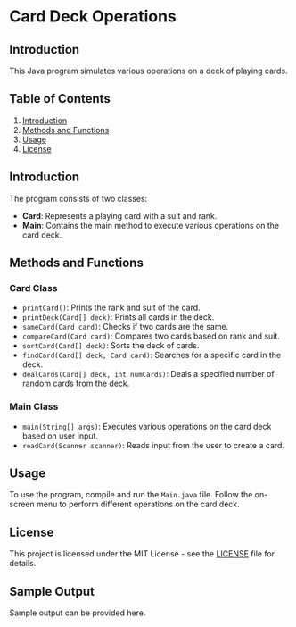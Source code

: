 <!DOCTYPE html>
<html lang="en">
<head>
<meta charset="UTF-8">
<meta name="viewport" content="width=device-width, initial-scale=1.0">

</head>
<body>
<h1>Card Deck Operations</h1>

<h2>Introduction</h2>
<p>This Java program simulates various operations on a deck of playing cards.</p>

<h2>Table of Contents</h2>
<ol>
  <li><a href="#introduction">Introduction</a></li>
  <li><a href="#methods-and-functions">Methods and Functions</a></li>
  <li><a href="#usage">Usage</a></li>
  <li><a href="#license">License</a></li>
</ol>

<h2 id="introduction">Introduction</h2>
<p>The program consists of two classes:</p>
<ul>
  <li><strong>Card</strong>: Represents a playing card with a suit and rank.</li>
  <li><strong>Main</strong>: Contains the main method to execute various operations on the card deck.</li>
</ul>

<h2 id="methods-and-functions">Methods and Functions</h2>

<h3>Card Class</h3>
<ul>
  <li><code>printCard()</code>: Prints the rank and suit of the card.</li>
  <li><code>printDeck(Card[] deck)</code>: Prints all cards in the deck.</li>
  <li><code>sameCard(Card card)</code>: Checks if two cards are the same.</li>
  <li><code>compareCard(Card card)</code>: Compares two cards based on rank and suit.</li>
  <li><code>sortCard(Card[] deck)</code>: Sorts the deck of cards.</li>
  <li><code>findCard(Card[] deck, Card card)</code>: Searches for a specific card in the deck.</li>
  <li><code>dealCards(Card[] deck, int numCards)</code>: Deals a specified number of random cards from the deck.</li>
</ul>

<h3>Main Class</h3>
<ul>
  <li><code>main(String[] args)</code>: Executes various operations on the card deck based on user input.</li>
  <li><code>readCard(Scanner scanner)</code>: Reads input from the user to create a card.</li>
</ul>

<h2 id="usage">Usage</h2>
<p>To use the program, compile and run the <code>Main.java</code> file. Follow the on-screen menu to perform different operations on the card deck.</p>

<h2 id="license">License</h2>
<p>This project is licensed under the MIT License - see the <a href="LICENSE">LICENSE</a> file for details.</p>

<h2>Sample Output</h2>
<p>Sample output can be provided here.</p>

</body>
</html>
